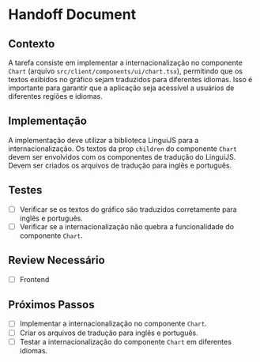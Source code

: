 # Handoff Document

## Contexto

A tarefa consiste em implementar a internacionalização no componente `Chart` (arquivo `src/client/components/ui/chart.tsx`), permitindo que os textos exibidos no gráfico sejam traduzidos para diferentes idiomas. Isso é importante para garantir que a aplicação seja acessível a usuários de diferentes regiões e idiomas.

## Implementação

A implementação deve utilizar a biblioteca LinguiJS para a internacionalização. Os textos da prop `children` do componente `Chart` devem ser envolvidos com os componentes de tradução do LinguiJS. Devem ser criados os arquivos de tradução para inglês e português.

## Testes

- [ ] Verificar se os textos do gráfico são traduzidos corretamente para inglês e português.
- [ ] Verificar se a internacionalização não quebra a funcionalidade do componente `Chart`.

## Review Necessário

- [ ] Frontend

## Próximos Passos

- [ ] Implementar a internacionalização no componente `Chart`.
- [ ] Criar os arquivos de tradução para inglês e português.
- [ ] Testar a internacionalização do componente `Chart` em diferentes idiomas.
